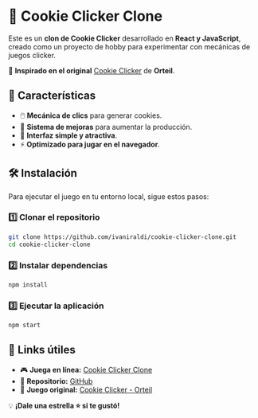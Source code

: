 # 🍪 Cookie Clicker Clone

Este es un **clon de Cookie Clicker** desarrollado en **React y JavaScript**, creado como un proyecto de hobby para experimentar con mecánicas de juegos clicker.

🔹 **Inspirado en el original** [Cookie Clicker](https://orteil.dashnet.org/) de **Orteil**.

## 🚀 Características
- 🖱️ **Mecánica de clics** para generar cookies.
- 🔼 **Sistema de mejoras** para aumentar la producción.
- 🎨 **Interfaz simple y atractiva**.
- ⚡ **Optimizado para jugar en el navegador**.

## 🛠 Instalación

Para ejecutar el juego en tu entorno local, sigue estos pasos:

### 1️⃣ Clonar el repositorio
```bash
git clone https://github.com/ivaniraldi/cookie-clicker-clone.git
cd cookie-clicker-clone
```

### 2️⃣ Instalar dependencias
```bash
npm install
```

### 3️⃣ Ejecutar la aplicación
```bash
npm start
```

## 🔗 Links útiles
- 🎮 **Juega en línea:** [Cookie Clicker Clone](https://cookie-clicker-clone.onrender.com/)
- 📂 **Repositorio:** [GitHub](https://github.com/ivaniraldi/cookie-clicker-clone)
- 🍪 **Juego original:** [Cookie Clicker - Orteil](https://orteil.dashnet.org/)

💡 **¡Dale una estrella ⭐ si te gustó!**
